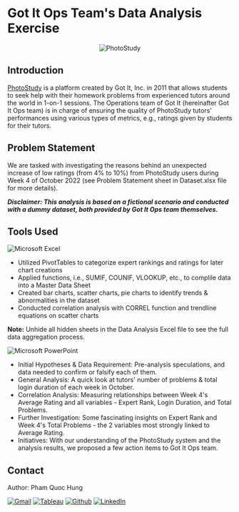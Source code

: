 # Got It Ops Team's Data Analysis Exercise

<p align="center">
  <img src="https://github.com/phamquochung279/Got-It-Ops-Team-Data-Analysis-Exercise/assets/39203225/8e71d0a4-f32d-4071-b28f-016ead3fdb9e" alt="PhotoStudy">
</p>

## Introduction

[PhotoStudy](https://www.photostudy.co/) is a platform created by Got It, Inc. in 2011 that allows students to seek help with their homework problems from experienced tutors around the world in 1-on-1 sessions. The Operations team of Got It (hereinafter Got It Ops team) is in charge of ensuring the quality of PhotoStudy tutors' performances using various types of metrics, e.g., ratings given by students for their tutors.

## Problem Statement

We are tasked with investigating the reasons behind an unexpected increase of low ratings (from 4% to 10%) from PhotoStudy users during Week 4 of October 2022 (see Problem Statement sheet in Dataset.xlsx file for more details). <br />

***Disclaimer: This analysis is based on a fictional scenario and conducted with a dummy dataset, both provided by Got It Ops team themselves.*** <br />

## Tools Used

![Microsoft Excel](https://img.shields.io/badge/Microsoft_Excel-217346?style=for-the-badge&logo=microsoft-excel&logoColor=white) <br />
- Utilized PivotTables to categorize expert rankings and ratings for later chart creations <br />
- Applied functions, i.e., SUMIF, COUNIF, VLOOKUP, etc., to complile data into a Master Data Sheet <br />
- Created bar charts, scatter charts, pie charts to identify trends & abnormalities in the dataset <br />
- Conducted correlation analysis with CORREL function and trendline equations on scatter charts <br />

**Note:** Unhide all hidden sheets in the Data Analysis Excel file to see the full data aggregation process.

![Microsoft PowerPoint](https://img.shields.io/badge/Microsoft_PowerPoint-B7472A?style=for-the-badge&logo=microsoft-powerpoint&logoColor=white) <br />
- Initial Hypotheses & Data Requirement: Pre-analysis speculations, and data needed to confirm or falsify each of them. <br />
- General Analysis: A quick look at tutors' number of problems & total login duration of each week in October. <br />
- Correlation Analysis: Measuring relationships between Week 4's Average Rating and all variables - Expert Rank, Login Duration, and Total Problems. <br />
- Further Investigation: Some fascinating insights on Expert Rank and Week 4's Total Problems - the 2 variables most strongly linked to Average Rating. <br />
- Initiatives: With our understanding of the PhotoStudy system and the analysis results, we proposed a few action items to Got It Ops team. <br />

## Contact

Author: Pham Quoc Hung <br />

<a href="mailto:pham.quochung0999@gmail.com">![Gmail](https://img.shields.io/badge/Gmail-D14836?style=for-the-badge&logo=gmail&logoColor=white)</a> <a href="https://public.tableau.com/app/profile/hung.pham279">![Tableau](https://img.shields.io/badge/Tableau-E97627?style=for-the-badge&logo=Tableau&logoColor=white)</a> <a href="https://github.com/phamquochung279">![Github](https://img.shields.io/badge/GitHub-100000?style=for-the-badge&logo=github&logoColor=white)</a> <a href="https://www.linkedin.com/in/pham-quochung/">![LinkedIn](https://img.shields.io/badge/LinkedIn-0077B5?style=for-the-badge&logo=linkedin&logoColor=white)</a>
